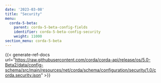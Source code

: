 ```yaml
---
date: '2023-03-08'
title: "Security"
menu:
  corda-5-beta:
    parent: corda-5-beta-config-fields
    identifier: corda-5-beta-config-security
    weight: 11000
section_menu: corda-5-beta
---
```


{{< generate-ref-docs url="https://raw.githubusercontent.com/corda/corda-api/release/os/5.0-Beta2/data/config-schema/src/main/resources/net/corda/schema/configuration/security/1.0/corda.security.json" >}}